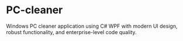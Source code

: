 # PC-cleaner
Windows PC cleaner application using C# WPF with modern UI design, robust functionality, and enterprise-level code quality.
